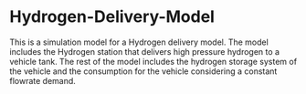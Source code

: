 # Hydrogen-Delivery-Model
This is a simulation model for a Hydrogen delivery model. The model includes the Hydrogen station that delivers high pressure hydrogen to a vehicle tank. The rest of the model includes the hydrogen storage system of the vehicle and the consumption for the vehicle considering a constant flowrate demand. 
